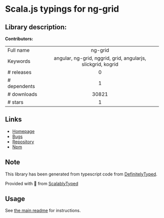
# Scala.js typings for ng-grid


## Library description:
__Contributors:__

|                    |                 |
| ------------------ | :-------------: |
| Full name          | ng-grid |
| Keywords           | angular, ng-grid, nggrid, grid, angularjs, slickgrid, kogrid |
| # releases         | 0 |
| # dependents       | 1 |
| # downloads        | 30821 |
| # stars            | 1 |

## Links
- [Homepage](https://github.com/angular-ui/ng-grid#readme)
- [Bugs](https://github.com/angular-ui/ng-grid/issues)
- [Repository](https://github.com/angular-ui/ng-grid)
- [Npm](https://www.npmjs.com/package/ng-grid)
    


## Note
This library has been generated from typescript code from [DefinitelyTyped](https://definitelytyped.org).

Provided with :purple_heart: from [ScalablyTyped](https://github.com/oyvindberg/ScalablyTyped)

## Usage
See [the main readme](../../readme.md) for instructions.


